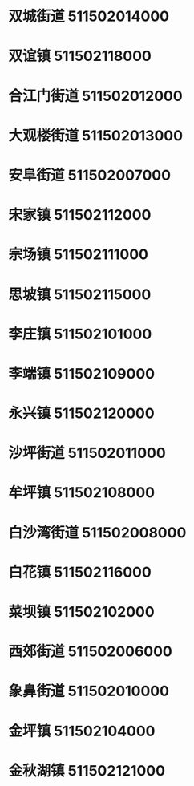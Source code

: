 # 双城街道 511502014000
# 双谊镇 511502118000
# 合江门街道 511502012000
# 大观楼街道 511502013000
# 安阜街道 511502007000
# 宋家镇 511502112000
# 宗场镇 511502111000
# 思坡镇 511502115000
# 李庄镇 511502101000
# 李端镇 511502109000
# 永兴镇 511502120000
# 沙坪街道 511502011000
# 牟坪镇 511502108000
# 白沙湾街道 511502008000
# 白花镇 511502116000
# 菜坝镇 511502102000
# 西郊街道 511502006000
# 象鼻街道 511502010000
# 金坪镇 511502104000
# 金秋湖镇 511502121000
